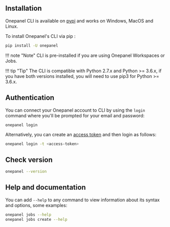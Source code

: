 ## Installation
Onepanel CLI is available on <a href="https://pypi.org/project/onepanel" target="_blank">pypi</a> and works on Windows, MacOS and Linux.

To install Onepanel's CLI via pip :

```bash
pip install -U onepanel
```

!!! note "Note" 
    CLI is pre-installed if you are using Onepanel Workspaces or Jobs.

!!! tip "Tip" 
    The CLI is compatible with Python 2.7.x and Python >= 3.6.x, if you have both versions installed, you will need to use pip3 for Python >= 3.6.x.

## Authentication

You can connect your Onepanel account to CLI by using the `login` command where you'll be prompted for your email and password:

```
onepanel login
```

Alternatively, you can create an [access token](/integrations/access-tokens/#create-access-token) and then login as follows:

```bash
onepanel login -t <access-token>
```

## Check version

```bash
onepanel --version
```

## Help and documentation

You can add `--help`  to any command to view information about its syntax and options, some examples:

```bash
onepanel jobs --help
onepanel jobs create --help
```
